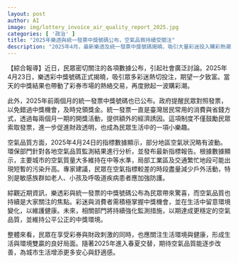 ```yaml
---
layout: post
author: AI
image: img/lottery_invoice_air_quality_report_2025.jpg
categories: [ '政治' ]
title: "2025年樂透與統一發票中獎號碼公布，空氣品質持續受關注"
description: "2025年4月，最新樂透及統一發票中獎號碼揭曉，吸引大量彩迷投入購彩熱潮；同時，空氣品質數據顯示部分地區出現波動，專家提醒民眾注意環境與健康，相關單位持續監測以期提升生活品質。"
---
```

【綜合報導】近日，民眾密切關注的各項數據公布，引起社會廣泛討論。2025年4月23日，樂透彩中獎號碼正式揭曉，吸引眾多彩迷熱切投注，期望一夕致富。當天的中獎結果也帶動了彩券市場的熱絡交易，再度掀起一波購彩潮。

此外，2025年前兩個月的統一發票中獎號碼也已公布。政府提醒民眾對照發票，以免錯過中獎機會，及時兌領獎金。統一發票一直是臺灣居民常用的消費與省錢方式，透過每兩個月一期的開獎活動，提供額外的經濟誘因。這項制度不僅鼓勵民眾索取發票，進一步促進財政透明，也成為民眾生活中的一項小樂趣。

空氣品質方面，2025年4月24日的指標數據顯示，部分地區空氣狀況略有波動。環保部門針對各地空氣品質監測結果進行分析，並發布最新指標報告。根據數據顯示，主要城市的空氣質量大多維持在中等水準，局部工業區及交通繁忙地段可能出現短暫的污染升高。專家建議，民眾在空氣指標較差的時段盡量減少戶外活動，特別是敏感族群如老人、小孩及呼吸道疾病患者應加強防護。

綜觀近期資訊，樂透彩與統一發票的中獎號碼公布為民眾帶來驚喜，而空氣品質也持續是大家關注的焦點。彩迷與消費者需積極掌握中獎機會，並在生活中留意環境變化，以維護健康。未來，相關部門將持續強化監測措施，以期達成更穩定的空氣品質，並維持公平公正的中獎環境。

整體來看，民眾在享受彩券與財政刺激的同時，也應關注生活環境與健康，形成生活與環境雙贏的良好局面。隨著2025年進入春夏交替，期待空氣品質能逐步改善，為城市生活增添更多安心與舒適感。